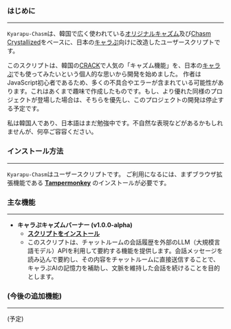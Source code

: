 ### **はじめに**
---
`Kyarapu-Chasm`は、韓国で広く使われている[オリジナルキャズム](https://github.com/chasm-js/guide)及び[Chasm Crystallized](https://github.com/milkyway0308/crystallized-chasm?tab=readme-ov-file#%EC%86%8C%EA%B0%9C)をベースに、日本の[キャラぷ](https://kyarapu.com/)向けに改造したユーザースクリプトです。

このスクリプトは、韓国の[CRACK](https://crack.wrtn.ai/)で人気の「キャズム機能」を、日本の[キャラぷ](https://kyarapu.com/)でも使ってみたいという個人的な思いから開発を始めました。
作者はJavaScript初心者であるため、多くの不具合やエラーが含まれている可能性があります。これはあくまで趣味で作成したものです。もし、より優れた同様のプロジェクトが登場した場合は、そちらを優先し、このプロジェクトの開発は停止する予定です。

私は韓国人であり、日本語はまだ勉強中です。不自然な表現などがあるかもしれませんが、何卒ご容容ください。




### **インストール方法**
---
`Kyarapu-Chasm`はユーザースクリプトです。
ご利用になるには、まずブラウザ拡張機能である **[Tampermonkey](https://www.tampermonkey.net/)** のインストールが必要です。




### **主な機能**
---
*   **キャラぷキャズムバーナー (v1.0.0-alpha)**
    *   **[スクリプトをインストール](https://github.com/succii001/kyarapu-chasm/raw/refs/heads/main/burner.user.js)**
    *   このスクリプトは、チャットルームの会話履歴を外部のLLM（大規模言語モデル）APIを利用して要約する機能を提供します。会話メッセージを読み込んで要約し、その内容をチャットルームに直接送信することで、キャラぷAIの記憶力を補助し、文脈を維持した会話を続けることを目的とします。



### **(今後の追加機能)**
---
(予定)

